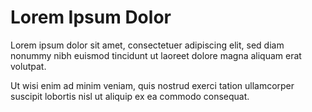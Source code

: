 <!DOCTYPE html>
<html>
<head>
<meta charset="utf-8"> 
<title>菜鸟教程(runoob.com)</title> 
<style>
#example1 {
    background-image: url(img_flwr.gif), url(paper.gif);
    background-position: right bottom, left top;
    background-repeat: no-repeat, repeat;
    padding: 15px;
}
</style>
</head>
<body>

<div id="1.jpg">
<h1>Lorem Ipsum Dolor</h1>
<p>Lorem ipsum dolor sit amet, consectetuer adipiscing elit, sed diam nonummy nibh euismod tincidunt ut laoreet dolore magna aliquam erat volutpat.</p>
<p>Ut wisi enim ad minim veniam, quis nostrud exerci tation ullamcorper suscipit lobortis nisl ut aliquip ex ea commodo consequat.</p>
</div>
